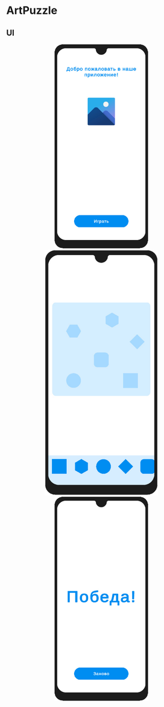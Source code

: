 # ArtPuzzle

## UI
<div align="center">
    <img src="Images/StartScene.png" alt="StartScene" width="250">
	<img src="Images/GameScene.png" alt="GameScene" width="300">
	<img src="Images/FinalScene.png" alt="FinalScene" width="250">
</div>